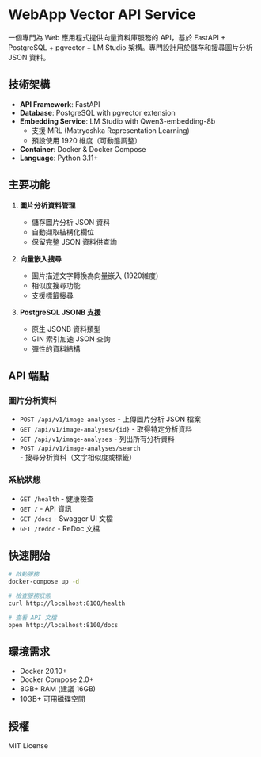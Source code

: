 # WebApp Vector API Service

一個專門為 Web 應用程式提供向量資料庫服務的 API，基於 FastAPI + PostgreSQL + pgvector + LM Studio 架構。專門設計用於儲存和搜尋圖片分析 JSON 資料。

## 技術架構

- **API Framework**: FastAPI
- **Database**: PostgreSQL with pgvector extension
- **Embedding Service**: LM Studio with Qwen3-embedding-8b
  - 支援 MRL (Matryoshka Representation Learning)
  - 預設使用 1920 維度（可動態調整）
- **Container**: Docker & Docker Compose
- **Language**: Python 3.11+

## 主要功能

1. **圖片分析資料管理**
   - 儲存圖片分析 JSON 資料
   - 自動擷取結構化欄位
   - 保留完整 JSON 資料供查詢

2. **向量嵌入搜尋**
   - 圖片描述文字轉換為向量嵌入 (1920維度)
   - 相似度搜尋功能
   - 支援標籤搜尋

3. **PostgreSQL JSONB 支援**
   - 原生 JSONB 資料類型
   - GIN 索引加速 JSON 查詢
   - 彈性的資料結構

## API 端點

### 圖片分析資料
- `POST /api/v1/image-analyses` - 上傳圖片分析 JSON 檔案
- `GET /api/v1/image-analyses/{id}` - 取得特定分析資料
- `GET /api/v1/image-analyses` - 列出所有分析資料
- `POST /api/v1/image-analyses/search` - 搜尋分析資料（文字相似度或標籤）

### 系統狀態
- `GET /health` - 健康檢查
- `GET /` - API 資訊
- `GET /docs` - Swagger UI 文檔
- `GET /redoc` - ReDoc 文檔

## 快速開始

```bash
# 啟動服務
docker-compose up -d

# 檢查服務狀態
curl http://localhost:8100/health

# 查看 API 文檔
open http://localhost:8100/docs
```

## 環境需求

- Docker 20.10+
- Docker Compose 2.0+
- 8GB+ RAM (建議 16GB)
- 10GB+ 可用磁碟空間

## 授權

MIT License